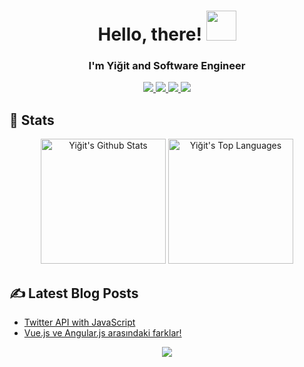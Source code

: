 <h1 align="center">
  Hello, there!
  <a href="#"><img src="https://media4.giphy.com/media/xThuWu82QD3pj4wvEQ/giphy.gif?cid=ecf05e47tb5ij8413snszrm9wnzf54ubtr0afk3rewowqjrn&rid=giphy.gif&ct=g" width="48"></a>
</h1>
<h3 align="center"> I'm Yiğit and Software Engineer</h3>
<p align="center">
	<a href="https://www.linkedin.com/in/s-yi%C4%9Fit-tosun/" target="_blank">
		<img src="https://img.shields.io/badge/LinkedIn-0077B5?style=for-the-badge&logo=linkedin&logoColor=white" />
	</a>
	<a href="https://yigttos.medium.com/" target="_blank">
		<img src="https://img.shields.io/badge/medium-%2312100E.svg?&style=for-the-badge&logo=medium&logoColor=white" />
	</a>
  <a href="mailto:yigttos@gmail.com" target="_blank">
		<img src="https://img.shields.io/badge/Gmail-D14836?style=for-the-badge&logo=gmail&logoColor=white" />
	</a>
	  <a href="https://yigittosun.com/" target="_blank">
		<img src="https://img.shields.io/badge/My website-e6f1f7?style=for-the-badge&logo=website&logoColor=white" />
	</a>
</p>

## 📃 Stats

<p align="center">
    <a href="#"><img alt="Yiğit's Github Stats" src="https://github-readme-stats.vercel.app/api?username=yigittosun&show_icons=true&include_all_commits=true&count_private=true&theme=react&hide_border=true&bg_color=0D1117&title_color=F0DB4F&icon_color=F0DB4F" height="200"/></a>
    <a href="#"><img alt="Yiğit's Top Languages" src="https://github-readme-stats.vercel.app/api/top-langs/?username=yigittosun&langs_count=10&layout=compact&theme=react&hide_border=true&bg_color=0D1117&title_color=F0DB4F&icon_color=F0DB4F" height="200"/></a>
</p>

## ✍️ Latest Blog Posts

<!-- BLOG-POST-LIST:START -->
- [Twitter API with JavaScript](https://yigttos.medium.com/twitter-api-with-javascript-29db810524ea)
- [Vue.js ve Angular.js arasındaki farklar!](https://yigttos.medium.com/vue-js-ve-angular-js-aras%C4%B1ndaki-farklar-65dd2f96fc92)
<!-- BLOG-POST-LIST:END -->

<p align="center"><img src="https://komarev.com/ghpvc/?username=yigittosun&color=a6920f"/></p>

